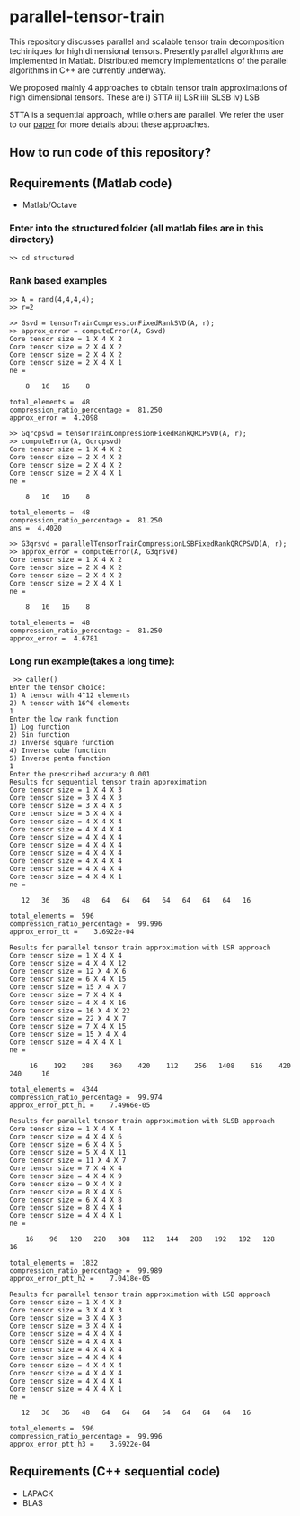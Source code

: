 # parallel-tensor-train
This repository discusses parallel and scalable tensor train decomposition techiniques for high dimensional tensors. Presently parallel algorithms are implemented in Matlab. Distributed memory implementations of the parallel algorithms in C++ are currently underway.

We proposed mainly 4 approaches to obtain tensor train approximations of high dimensional tensors. These are
  i)    STTA
  ii)   LSR
  iii)  SLSB
  iv)   LSB
  
 STTA is a sequential approach, while others are parallel. We refer the user to our [paper](https://hal.inria.fr/hal-03081555) for more details about these approaches.
 


## How to run code of this repository?

## Requirements (Matlab code)
* Matlab/Octave

### Enter into the structured folder (all matlab files are in this directory)
    >> cd structured

### Rank based examples

    >> A = rand(4,4,4,4);
    >> r=2

    >> Gsvd = tensorTrainCompressionFixedRankSVD(A, r);
    >> approx_error = computeError(A, Gsvd)
    Core tensor size = 1 X 4 X 2
    Core tensor size = 2 X 4 X 2
    Core tensor size = 2 X 4 X 2
    Core tensor size = 2 X 4 X 1
    ne =

        8   16   16    8

    total_elements =  48
    compression_ratio_percentage =  81.250
    approx_error =  4.2098

    >> Gqrcpsvd = tensorTrainCompressionFixedRankQRCPSVD(A, r);
    >> computeError(A, Gqrcpsvd)
    Core tensor size = 1 X 4 X 2
    Core tensor size = 2 X 4 X 2
    Core tensor size = 2 X 4 X 2
    Core tensor size = 2 X 4 X 1
    ne =

        8   16   16    8

    total_elements =  48
    compression_ratio_percentage =  81.250
    ans =  4.4020

    >> G3qrsvd = parallelTensorTrainCompressionLSBFixedRankQRCPSVD(A, r);
    >> approx_error = computeError(A, G3qrsvd)
    Core tensor size = 1 X 4 X 2
    Core tensor size = 2 X 4 X 2
    Core tensor size = 2 X 4 X 2
    Core tensor size = 2 X 4 X 1
    ne =

        8   16   16    8

    total_elements =  48
    compression_ratio_percentage =  81.250
    approx_error =  4.6781

### Long run  example(takes a long time):
     >> caller()
    Enter the tensor choice:
    1) A tensor with 4^12 elements
    2) A tensor with 16^6 elements
    1
    Enter the low rank function
    1) Log function
    2) Sin function
    3) Inverse square function
    4) Inverse cube function
    5) Inverse penta function
    1
    Enter the prescribed accuracy:0.001
    Results for sequential tensor train approximation
    Core tensor size = 1 X 4 X 3
    Core tensor size = 3 X 4 X 3
    Core tensor size = 3 X 4 X 3
    Core tensor size = 3 X 4 X 4
    Core tensor size = 4 X 4 X 4
    Core tensor size = 4 X 4 X 4
    Core tensor size = 4 X 4 X 4
    Core tensor size = 4 X 4 X 4
    Core tensor size = 4 X 4 X 4
    Core tensor size = 4 X 4 X 4
    Core tensor size = 4 X 4 X 4
    Core tensor size = 4 X 4 X 1
    ne =

       12   36   36   48   64   64   64   64   64   64   64   16

    total_elements =  596
    compression_ratio_percentage =  99.996
    approx_error_tt =    3.6922e-04
    
    Results for parallel tensor train approximation with LSR approach
    Core tensor size = 1 X 4 X 4
    Core tensor size = 4 X 4 X 12
    Core tensor size = 12 X 4 X 6
    Core tensor size = 6 X 4 X 15
    Core tensor size = 15 X 4 X 7
    Core tensor size = 7 X 4 X 4
    Core tensor size = 4 X 4 X 16
    Core tensor size = 16 X 4 X 22
    Core tensor size = 22 X 4 X 7
    Core tensor size = 7 X 4 X 15
    Core tensor size = 15 X 4 X 4
    Core tensor size = 4 X 4 X 1
    ne =

         16    192    288    360    420    112    256   1408    616    420    240     16

    total_elements =  4344
    compression_ratio_percentage =  99.974
    approx_error_ptt_h1 =    7.4966e-05
    
    Results for parallel tensor train approximation with SLSB approach
    Core tensor size = 1 X 4 X 4
    Core tensor size = 4 X 4 X 6
    Core tensor size = 6 X 4 X 5
    Core tensor size = 5 X 4 X 11
    Core tensor size = 11 X 4 X 7
    Core tensor size = 7 X 4 X 4
    Core tensor size = 4 X 4 X 9
    Core tensor size = 9 X 4 X 8
    Core tensor size = 8 X 4 X 6
    Core tensor size = 6 X 4 X 8
    Core tensor size = 8 X 4 X 4
    Core tensor size = 4 X 4 X 1
    ne =

        16    96   120   220   308   112   144   288   192   192   128    16

    total_elements =  1832
    compression_ratio_percentage =  99.989
    approx_error_ptt_h2 =    7.0418e-05
    
    Results for parallel tensor train approximation with LSB approach
    Core tensor size = 1 X 4 X 3
    Core tensor size = 3 X 4 X 3
    Core tensor size = 3 X 4 X 3
    Core tensor size = 3 X 4 X 4
    Core tensor size = 4 X 4 X 4
    Core tensor size = 4 X 4 X 4
    Core tensor size = 4 X 4 X 4
    Core tensor size = 4 X 4 X 4
    Core tensor size = 4 X 4 X 4
    Core tensor size = 4 X 4 X 4
    Core tensor size = 4 X 4 X 4
    Core tensor size = 4 X 4 X 1
    ne =

       12   36   36   48   64   64   64   64   64   64   64   16

    total_elements =  596
    compression_ratio_percentage =  99.996
    approx_error_ptt_h3 =    3.6922e-04


   

## Requirements (C++ sequential code)
* LAPACK
* BLAS
